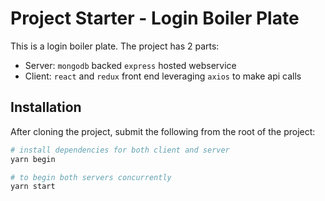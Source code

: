 # Project Starter - Login Boiler Plate

This is a login boiler plate. The project has 2 parts:

* Server: `mongodb` backed `express` hosted webservice
* Client: `react` and `redux` front end leveraging `axios` to make api calls

## Installation

After cloning the project, submit the following from the root of the project:

```bash
# install dependencies for both client and server
yarn begin

# to begin both servers concurrently
yarn start
```